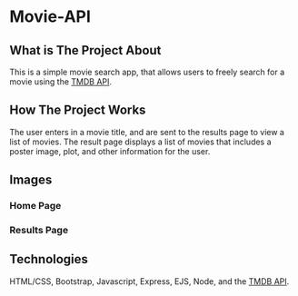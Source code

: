 # Movie-API
## What is The Project About
This is a simple movie search app, that allows users to freely search for a movie using the [TMDB API](https://www.themoviedb.org/).
## How The Project Works
The user enters in a  movie title, and are sent to the results page to view a list of movies. The result page displays a list of movies that includes a poster image, plot, and other information for the user.

## Images
### Home Page

### Results Page

## Technologies
HTML/CSS, Bootstrap, Javascript, Express, EJS, Node, and the [TMDB API](https://www.themoviedb.org/).
